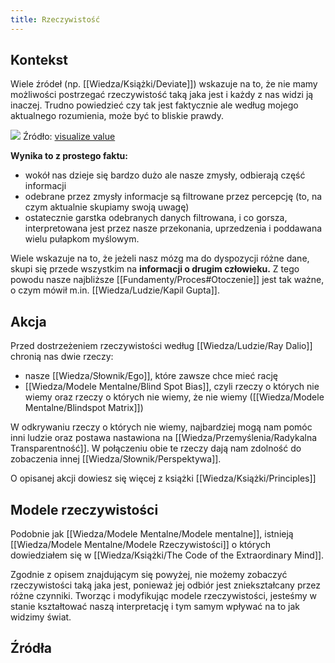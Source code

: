 ```yaml
---
title: Rzeczywistość
---
```


## Kontekst
Wiele źródeł (np. [[Wiedza/Książki/Deviate]]) wskazuje na to, że nie mamy możliwości postrzegać rzeczywistość taką jaka jest i każdy z nas widzi ją inaczej. Trudno powiedzieć czy tak jest faktycznie ale według mojego aktualnego rozumienia, może być to bliskie prawdy. 

![](https://space.overment.com/Er8c8rqXUAAAs9B-vMzoN/Er8c8rqXUAAAs9B.png)
Źródło: [visualize value](https://visualizevalue.com/)


**Wynika to z prostego faktu:** 
- wokół nas dzieje się bardzo dużo ale nasze zmysły, odbierają część informacji
- odebrane przez zmysły informacje są filtrowane przez percepcję (to, na czym aktualnie skupiamy swoją uwagę)
- ostatecznie garstka odebranych danych filtrowana, i co gorsza, interpretowana jest przez nasze przekonania, uprzedzenia i poddawana wielu pułapkom myślowym.

Wiele wskazuje na to, że jeżeli nasz mózg ma do dyspozycji różne dane, skupi się przede wszystkim na **informacji o drugim człowieku.** Z tego powodu nasze najbliższe [[Fundamenty/Proces#Otoczenie]] jest tak ważne, o czym mówił m.in. [[Wiedza/Ludzie/Kapil Gupta]]. 

## Akcja
Przed dostrzeżeniem rzeczywistości według [[Wiedza/Ludzie/Ray Dalio]] chronią nas dwie rzeczy: 
-  nasze [[Wiedza/Słownik/Ego]], które zawsze chce mieć rację
- [[Wiedza/Modele Mentalne/Blind Spot Bias]], czyli rzeczy o których nie wiemy oraz rzeczy o których nie wiemy, że nie wiemy ([[Wiedza/Modele Mentalne/Blindspot Matrix]])

W odkrywaniu rzeczy o których nie wiemy, najbardziej mogą nam pomóc inni ludzie oraz postawa nastawiona na [[Wiedza/Przemyślenia/Radykalna Transparentność]]. W połączeniu obie te rzeczy dają nam zdolność do zobaczenia innej [[Wiedza/Słownik/Perspektywa]].

O opisanej akcji dowiesz się więcej z książki [[Wiedza/Książki/Principles]]

## Modele rzeczywistości 
Podobnie jak [[Wiedza/Modele Mentalne/Modele mentalne]], istnieją [[Wiedza/Modele Mentalne/Modele Rzeczywistości]] o których dowiedziałem się w [[Wiedza/Książki/The Code of the Extraordinary Mind]]. 

Zgodnie z opisem znajdującym się powyżej, nie możemy zobaczyć rzeczywistości taką jaka jest, ponieważ jej odbiór jest zniekształcany przez różne czynniki. Tworząc i modyfikując modele rzeczywistości, jesteśmy w stanie kształtować naszą interpretację i tym samym wpływać na to jak widzimy świat. 

## Źródła